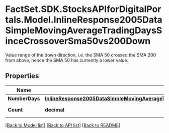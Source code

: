 # FactSet.SDK.StocksAPIforDigitalPortals.Model.InlineResponse2005DataSimpleMovingAverageTradingDaysSinceCrossoverSma50vs200Down
Value range of the down direction, i.e. the SMA 50 crossed the SMA 200 from above, hence the SMA 50 has currently a lower value.

## Properties

Name | Type | Description | Notes
------------ | ------------- | ------------- | -------------
**NumberDays** | [**InlineResponse2005DataSimpleMovingAverageTradingDaysSinceCrossoverSma20vs50UpNumberDays**](InlineResponse2005DataSimpleMovingAverageTradingDaysSinceCrossoverSma20vs50UpNumberDays.md) |  | [optional] 
**Count** | **decimal** | Number of notations. | [optional] 

[[Back to Model list]](../README.md#documentation-for-models) [[Back to API list]](../README.md#documentation-for-api-endpoints) [[Back to README]](../README.md)

